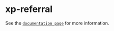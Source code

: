 # xp-referral

See the [`documentation page`](http://www.expandjs.com/elements/xp-referral) for more information.